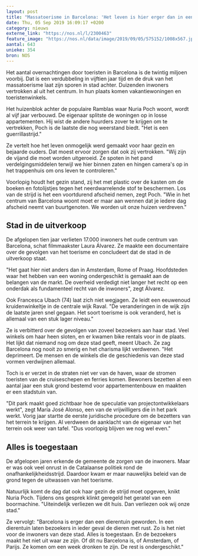 ```yaml
---
layout: post
title: "Massatoerisme in Barcelona: 'Het leven is hier erger dan in een dierentuin'"
date: Thu, 05 Sep 2019 16:09:17 +0200
category: nieuws
externe_link: "https://nos.nl/l/2300463"
feature_image: "https://nos.nl/data/image/2019/09/05/575152/1008x567.jpg"
aantal: 643
unieke: 354
bron: NOS
---
```


<p>Het aantal overnachtingen door toeristen in Barcelona is de twintig miljoen voorbij. Dat is een verdubbeling in vijftien jaar tijd en de druk van het massatoerisme laat zijn sporen in stad achter. Duizenden inwoners vertrokken al uit het centrum. In hun plaats komen vakantiewoningen en toeristenwinkels.</p>
<p>Het huizenblok achter de populaire Ramblas waar Nuria Poch woont, wordt al vijf jaar verbouwd. De eigenaar splitste de woningen op in losse appartementen. Hij wist de andere huurders zover te krijgen om te vertrekken, Poch is de laatste die nog weerstand biedt. "Het is een guerrillastrijd."</p>
<p>Ze vertelt hoe het leven onmogelijk werd gemaakt voor haar gezin en bejaarde ouders. Dat moest ervoor zorgen dat ook zij vertrokken. "Wij zijn de vijand die moet worden uitgeroeid. Ze spoten in het pand verdelgingsmiddelen terwijl we hier binnen zaten en hingen camera's op in het trappenhuis om ons leven te controleren."</p>
<p>Voorlopig houdt het gezin stand, zij het met plastic over de kasten om de boeken en fotolijstjes tegen het neerdwarrelende stof te beschermen. Los van de strijd is het een voortdurend afscheid nemen, zegt Poch. "Wie in het centrum van Barcelona woont moet er maar aan wennen dat je iedere dag afscheid neemt van buurtgenoten. We worden uit onze huizen verdreven."</p>
<h2>Stad in de uitverkoop</h2>
<p>De afgelopen tien jaar verlieten 17.000 inwoners het oude centrum van Barcelona, schat filmmaakster Laura Álvarez. Ze maakte een documentaire over de gevolgen van het toerisme en concludeert dat de stad in de uitverkoop staat.</p>
<p>"Het gaat hier niet anders dan in Amsterdam, Rome of Praag. Hoofdsteden waar het hebben van een woning ondergeschikt is gemaakt aan de belangen van de markt. De overheid verdedigt niet langer het recht op een onderdak als fundamenteel recht van de inwoners", zegt Álvarez.</p>
<p>Ook Francesca Ubach (74) laat zich niet wegjagen. Ze leidt een eeuwenoud kruidenwinkeltje in de centrale wijk Raval. "De veranderingen in de wijk zijn de laatste jaren snel gegaan. Het soort toerisme is ook veranderd, het is allemaal van een stuk lager niveau."</p>
<p>Ze is verbitterd over de gevolgen van zoveel bezoekers aan haar stad. Veel winkels om haar heen sloten, en er kwamen bike rentals voor in de plaats. Het lijkt dat niemand nog om deze stad geeft, meent Ubach. Ze zag Barcelona nog nooit zo smerig en het charisma lijkt verdwenen. "Het deprimeert. De mensen en de winkels die de geschiedenis van deze stad vormen verdwijnen allemaal.</p>
<p>Toch is er verzet in de straten niet ver van de haven, waar de stromen toeristen van de cruiseschepen en ferries komen. Bewoners bezetten al een aantal jaar een stuk grond bestemd voor appartementenbouw en maakten er een stadstuin van.</p>
<p>"Dit park maakt goed zichtbaar hoe de speculatie van projectontwikkelaars werkt", zegt María José Alonso, een van de vrijwilligers die in het park werkt. Vorig jaar startte de eerste juridische procedure om de bezetters van het terrein te krijgen. Al verdween de aanklacht van de eigenaar van het terrein ook weer van tafel. "Dus voorlopig blijven we nog wel even."</p>
<h2>Alles is toegestaan</h2>
<p>De afgelopen jaren erkende de gemeente de zorgen van de inwoners. Maar er was ook veel onrust in de Catalaanse politiek rond de onafhankelijkheidsstrijd. Daardoor kwam er maar nauwelijks beleid van de grond tegen de uitwassen van het toerisme.</p>
<p>Natuurlijk komt de dag dat ook haar gezin de strijd moet opgeven, knikt Nuria Poch. Tijdens ons gesprek klinkt geregeld het geratel van een boormachine. "Uiteindelijk verliezen we dit huis. Dan verliezen ook wij onze stad."</p>
<p>Ze vervolgt: "Barcelona is erger dan een dierentuin geworden. In een dierentuin laten bezoekers in ieder geval de dieren met rust. Zo is het niet voor de inwoners van deze stad. Alles is toegestaan. En de bezoekers maakt het niet uit waar ze zijn. Of dit nu Barcelona is, of Amsterdam, of Parijs. Ze komen om een week dronken te zijn. De rest is ondergeschikt."</p>
